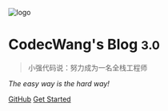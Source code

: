 <!-- _coverpage.md -->

![logo](_media/icon.svg)

# CodecWang's Blog <small>3.0</small>

> 小强代码说：努力成为一名全栈工程师

*The easy way is the hard way!*

[GitHub](https://github.com/docsifyjs/docsify/)
[Get Started](#docsify)